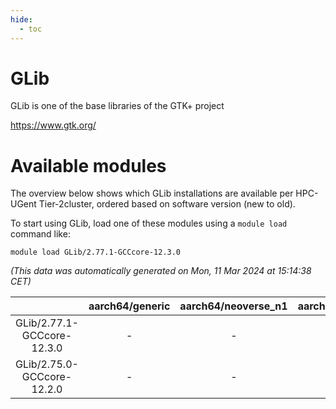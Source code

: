 ```yaml
---
hide:
  - toc
---
```


GLib
====


GLib is one of the base libraries of the GTK+ project

https://www.gtk.org/
# Available modules


The overview below shows which GLib installations are available per HPC-UGent Tier-2cluster, ordered based on software version (new to old).

To start using GLib, load one of these modules using a `module load` command like:

```shell
module load GLib/2.77.1-GCCcore-12.3.0
```

*(This data was automatically generated on Mon, 11 Mar 2024 at 15:14:38 CET)*  

| |aarch64/generic|aarch64/neoverse_n1|aarch64/neoverse_v1|x86_64/generic|x86_64/amd/zen2|x86_64/amd/zen3|x86_64/intel/haswell|x86_64/intel/skylake_avx512|
| :---: | :---: | :---: | :---: | :---: | :---: | :---: | :---: | :---: |
|GLib/2.77.1-GCCcore-12.3.0|-|-|-|-|-|-|-|-|
|GLib/2.75.0-GCCcore-12.2.0|-|-|-|-|-|-|-|-|
